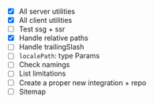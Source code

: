 - [x] All server utilities
- [x] All client utilities
- [ ] Test ssg + ssr
- [x] Handle relative paths
- [ ] Handle trailingSlash
- [ ] `localePath`: type Params
- [ ] Check namings
- [ ] List limitations
- [ ] Create a proper new integration + repo
- [ ] Sitemap